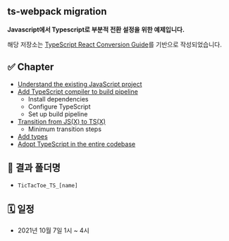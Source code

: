 ## ts-webpack migration

**Javascript에서 Typescript로 부분적 전환 설정을 위한 예제입니다.**

해당 저장소는 [TypeScript React Conversion Guide](https://github.com/Microsoft/TypeScript-React-Conversion-Guide#typescript-react-conversion-guide)를 기반으로 작성되었습니다.

## ✅ Chapter

- [Understand the existing JavaScript project](https://github.com/microsoft/TypeScript-React-Conversion-Guide#understand-the-existing-javascript-project)
- [Add TypeScript compiler to build pipeline](https://github.com/microsoft/TypeScript-React-Conversion-Guide#add-typescript-compiler-to-build-pipeline)
  - Install dependencies
  - Configure TypeScript
  - Set up build pipeline
- [Transition from JS(X) to TS(X)](https://github.com/microsoft/TypeScript-React-Conversion-Guide#transition-from-jsx-to-tsx)
  - Minimum transition steps
- [Add types](https://github.com/microsoft/TypeScript-React-Conversion-Guide#add-types)
- [Adopt TypeScript in the entire codebase](https://github.com/microsoft/TypeScript-React-Conversion-Guide#adopt-typescript-in-the-entire-codebase)

## 📁 결과 폴더명

- `TicTacToe_TS_[name]`

## 🗓 일정

- 2021년 10월 7일 1시 ~ 4시
